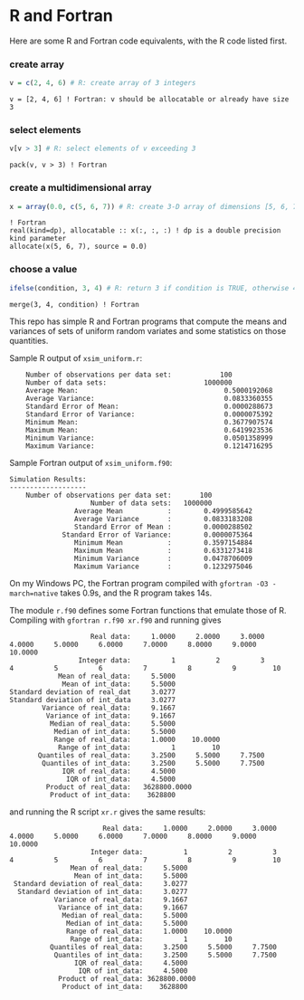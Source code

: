 # R and Fortran

Here are some R and Fortran code equivalents, with the R code listed first.
### create array
```R
v = c(2, 4, 6) # R: create array of 3 integers
```
```Fortran
v = [2, 4, 6] ! Fortran: v should be allocatable or already have size 3
```
### select elements
```R
v[v > 3] # R: select elements of v exceeding 3
```
```Fortran
pack(v, v > 3) ! Fortran
```
### create a multidimensional array
```R
x = array(0.0, c(5, 6, 7)) # R: create 3-D array of dimensions [5, 6, 7] and set values to 0.0
```
```Fortran
! Fortran
real(kind=dp), allocatable :: x(:, :, :) ! dp is a double precision kind parameter
allocate(x(5, 6, 7), source = 0.0)
```
### choose a value
```R
ifelse(condition, 3, 4) # R: return 3 if condition is TRUE, otherwise 4
```
```Fortran
merge(3, 4, condition) ! Fortran
```

This repo has simple R and Fortran programs that compute the means and variances of sets of uniform random variates and
some statistics on those quantities.

Sample R output of `xsim_uniform.r`:

```
    Number of observations per data set:            100
    Number of data sets:                        1000000
    Average Mean:                                    0.5000192068
    Average Variance:                                0.0833360355
    Standard Error of Mean:                          0.0000288673
    Standard Error of Variance:                      0.0000075392
    Minimum Mean:                                    0.3677907574
    Maximum Mean:                                    0.6419923536
    Minimum Variance:                                0.0501358999
    Maximum Variance:                                0.1214716295
```

Sample Fortran output of `xsim_uniform.f90`:

```
Simulation Results:
-------------------
    Number of observations per data set:       100
                    Number of data sets:   1000000
                Average Mean           :        0.4999585642
                Average Variance       :        0.0833183208
                Standard Error of Mean :        0.0000288502
             Standard Error of Variance:        0.0000075364
                Minimum Mean           :        0.3597154884
                Maximum Mean           :        0.6331273418
                Minimum Variance       :        0.0478706009
                Maximum Variance       :        0.1232975046
```
On my Windows PC, the Fortran program compiled with `gfortran -O3 -march=native` takes 0.9s, and the R program takes 14s.

The module `r.f90` defines some Fortran functions that emulate those of R. Compiling with `gfortran r.f90 xr.f90` and running gives

```
                    Real data:     1.0000     2.0000     3.0000     4.0000     5.0000     6.0000     7.0000     8.0000     9.0000    10.0000
                 Integer data:          1          2          3          4          5          6          7          8          9         10
            Mean of real_data:     5.5000
             Mean of int_data:     5.5000
Standard deviation of real_dat     3.0277
Standard deviation of int_data     3.0277
        Variance of real_data:     9.1667
         Variance of int_data:     9.1667
          Median of real_data:     5.5000
           Median of int_data:     5.5000
           Range of real_data:     1.0000    10.0000
            Range of int_data:          1         10
       Quantiles of real_data:     3.2500     5.5000     7.7500
        Quantiles of int_data:     3.2500     5.5000     7.7500
             IQR of real_data:     4.5000
              IQR of int_data:     4.5000
         Product of real_data:   3628800.0000
          Product of int_data:    3628800
```

and running the R script `xr.r` gives the same results:

```
                       Real data:     1.0000     2.0000     3.0000     4.0000     5.0000     6.0000     7.0000     8.0000     9.0000    10.0000 
                    Integer data:          1          2          3          4          5          6          7          8          9         10 
               Mean of real_data:     5.5000 
                Mean of int_data:     5.5000 
 Standard deviation of real_data:     3.0277 
  Standard deviation of int_data:     3.0277 
           Variance of real_data:     9.1667 
            Variance of int_data:     9.1667 
             Median of real_data:     5.5000 
              Median of int_data:     5.5000 
              Range of real_data:     1.0000    10.0000 
               Range of int_data:          1         10 
          Quantiles of real_data:     3.2500     5.5000     7.7500 
           Quantiles of int_data:     3.2500     5.5000     7.7500 
                IQR of real_data:     4.5000 
                 IQR of int_data:     4.5000 
            Product of real_data: 3628800.0000 
             Product of int_data:    3628800
```


